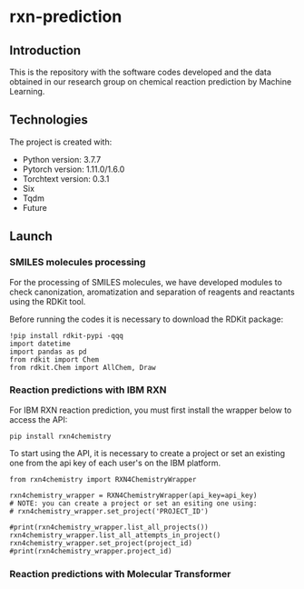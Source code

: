 # rxn-prediction
## Introduction
This is the repository with the software codes developed and the data obtained in our research group on chemical reaction prediction by Machine Learning.

## Technologies
The project is created with:
* Python version: 3.7.7
* Pytorch version: 1.11.0/1.6.0
* Torchtext version: 0.3.1
* Six
* Tqdm
* Future

## Launch
### SMILES molecules processing
For the processing of SMILES molecules, we have developed modules to check canonization, aromatization and separation of reagents and reactants using the RDKit tool.

Before running the codes it is necessary to download the RDKit package:

```
!pip install rdkit-pypi -qqq
import datetime
import pandas as pd
from rdkit import Chem
from rdkit.Chem import AllChem, Draw
```

### Reaction predictions with IBM RXN
For IBM RXN reaction prediction, you must first install the wrapper below to access the API:

```
pip install rxn4chemistry
```
To start using the API, it is necessary to create a project or set an existing one from the api key of each user's on the IBM platform.
```
from rxn4chemistry import RXN4ChemistryWrapper

rxn4chemistry_wrapper = RXN4ChemistryWrapper(api_key=api_key)
# NOTE: you can create a project or set an esiting one using:
# rxn4chemistry_wrapper.set_project('PROJECT_ID')

#print(rxn4chemistry_wrapper.list_all_projects())
rxn4chemistry_wrapper.list_all_attempts_in_project()
rxn4chemistry_wrapper.set_project(project_id)
#print(rxn4chemistry_wrapper.project_id)
```

### Reaction predictions with Molecular Transformer
